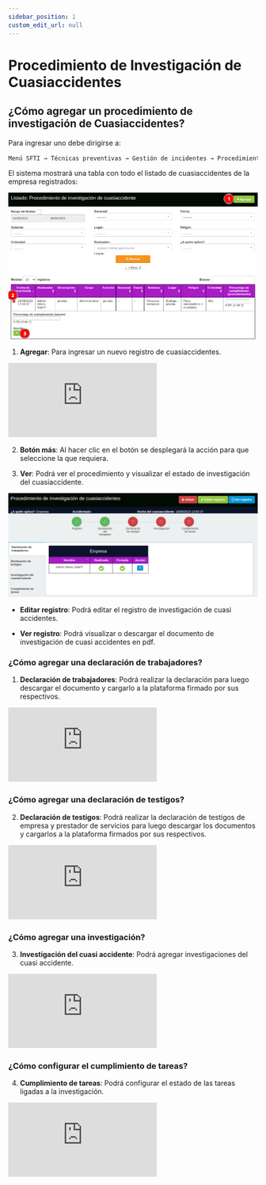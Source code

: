 ```yaml
---
sidebar_position: 1
custom_edit_url: null
---
```

# Procedimiento de Investigación de Cuasiaccidentes
## ¿Cómo agregar un procedimiento de investigación de Cuasiaccidentes?
Para ingresar uno debe dirigirse a:

<div align="center">

```bash
Menú SFTI → Técnicas preventivas → Gestión de incidentes → Procedimiento de investigación de cuasiaccidentes
```
</div>
 
El sistema mostrará una tabla con todo el listado de cuasiaccidentes de la empresa registrados:

<div align="center">

![Inicio](/img/img_manual/img_tecnicas_preventivas/2023-08-18_13-58.png)

</div>

1. **Agregar**: Para ingresar un nuevo registro de cuasiaccidentes.

<div class="video-responsive">

<iframe src="https://www.youtube.com/embed/XxzswatS61k/?rel=0" title="YouTube video player" frameborder="0" allow="accelerometer; autoplay; clipboard-write; encrypted-media; gyroscope; picture-in-picture; web-share" allowfullscreen></iframe>

</div>

2. **Botón más**: Al hacer clic en el botón se desplegará la acción para que seleccione la que requiera.

3. **Ver**: Podrá ver el procedimiento y visualizar el estado de investigación del cuasiaccidente.

<div align="center">

![Ver](/img/img_manual/img_tecnicas_preventivas/2023-08-21_09-13.png)

</div>

* **Editar registro**: Podrá editar el registro de investigación de cuasi accidentes.

* **Ver registro**: Podrá visualizar o descargar el documento de investigación de cuasi accidentes en pdf.

### ¿Cómo agregar una declaración de trabajadores?

1. **Declaración de trabajadores**: Podrá realizar la declaración para luego descargar el documento y cargarlo a la plataforma firmado por sus respectivos.

<div class="video-responsive">

<iframe src="https://www.youtube.com/embed/D9Zd6D42sws/?rel=0" title="YouTube video player" frameborder="0" allow="accelerometer; autoplay; clipboard-write; encrypted-media; gyroscope; picture-in-picture; web-share" allowfullscreen></iframe>

</div>

### ¿Cómo agregar una declaración de testigos?

2. **Declaración de testigos**: Podrá realizar la declaración de testigos de empresa y prestador de servicios para luego descargar los documentos y cargarlos a la plataforma firmados por sus respectivos.

<div class="video-responsive">

<iframe src="https://www.youtube.com/embed/7R1RogojF6g/?rel=0" title="YouTube video player" frameborder="0" allow="accelerometer; autoplay; clipboard-write; encrypted-media; gyroscope; picture-in-picture; web-share" allowfullscreen></iframe>

</div>

### ¿Cómo agregar una investigación?

3. **Investigación del cuasi accidente**: Podrá agregar investigaciones del cuasi accidente.

<div class="video-responsive">

<iframe src="https://www.youtube.com/embed/zpcpJMwdu8k/?rel=0" title="YouTube video player" frameborder="0" allow="accelerometer; autoplay; clipboard-write; encrypted-media; gyroscope; picture-in-picture; web-share" allowfullscreen></iframe>

</div>

### ¿Cómo configurar el cumplimiento de tareas?

4. **Cumplimiento de tareas**: Podrá configurar el estado de las tareas ligadas a la investigación.

<div class="video-responsive">

<iframe src="https://www.youtube.com/embed/q8TRnTBsXuQ/?rel=0" title="YouTube video player" frameborder="0" allow="accelerometer; autoplay; clipboard-write; encrypted-media; gyroscope; picture-in-picture; web-share" allowfullscreen></iframe>

</div>
